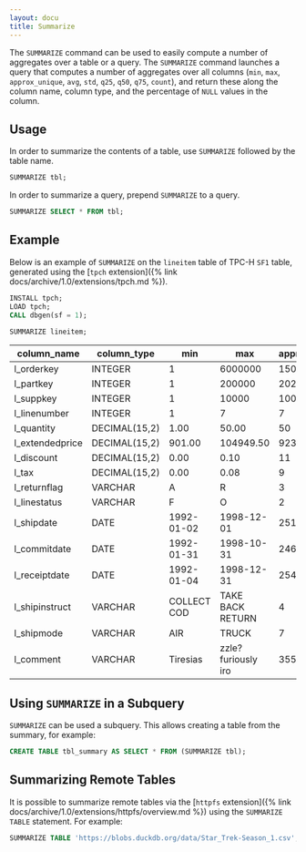 ```yaml
---
layout: docu
title: Summarize
---
```


The `SUMMARIZE` command can be used to easily compute a number of aggregates over a table or a query.
The `SUMMARIZE` command launches a query that computes a number of aggregates over all columns (`min`, `max`, `approx_unique`, `avg`, `std`, `q25`, `q50`, `q75`, `count`), and return these along the column name, column type, and the percentage of `NULL` values in the column.

## Usage

In order to summarize the contents of a table, use `SUMMARIZE` followed by the table name.

```sql
SUMMARIZE tbl;
```

In order to summarize a query, prepend `SUMMARIZE` to a query.

```sql
SUMMARIZE SELECT * FROM tbl;
```

## Example

Below is an example of `SUMMARIZE` on the `lineitem` table of TPC-H `SF1` table, generated using the [`tpch` extension]({% link docs/archive/1.0/extensions/tpch.md %}).

```sql
INSTALL tpch;
LOAD tpch;
CALL dbgen(sf = 1);
```

```sql
SUMMARIZE lineitem;
```

|   column_name   |  column_type  |     min     |         max         | approx_unique |         avg         |         std          |   q25   |   q50   |   q75   |  count  | null_percentage |
|-----------------|---------------|-------------|---------------------|---------------|---------------------|----------------------|---------|---------|---------|---------|-----------------|
| l_orderkey      | INTEGER       | 1           | 6000000             | 1508227       | 3000279.604204982   | 1732187.8734803519   | 1509447 | 2989869 | 4485232 | 6001215 | 0.0%            |
| l_partkey       | INTEGER       | 1           | 200000              | 202598        | 100017.98932999402  | 57735.69082650496    | 49913   | 99992   | 150039  | 6001215 | 0.0%            |
| l_suppkey       | INTEGER       | 1           | 10000               | 10061         | 5000.602606138924   | 2886.9619987306114   | 2501    | 4999    | 7500    | 6001215 | 0.0%            |
| l_linenumber    | INTEGER       | 1           | 7                   | 7             | 3.0005757167506912  | 1.7324314036519328   | 2       | 3       | 4       | 6001215 | 0.0%            |
| l_quantity      | DECIMAL(15,2) | 1.00        | 50.00               | 50            | 25.507967136654827  | 14.426262537016918   | 13      | 26      | 38      | 6001215 | 0.0%            |
| l_extendedprice | DECIMAL(15,2) | 901.00      | 104949.50           | 923139        | 38255.138484656854  | 23300.43871096221    | 18756   | 36724   | 55159   | 6001215 | 0.0%            |
| l_discount      | DECIMAL(15,2) | 0.00        | 0.10                | 11            | 0.04999943011540163 | 0.03161985510812596  | 0       | 0       | 0       | 6001215 | 0.0%            |
| l_tax           | DECIMAL(15,2) | 0.00        | 0.08                | 9             | 0.04001350893110812 | 0.025816551798842728 | 0       | 0       | 0       | 6001215 | 0.0%            |
| l_returnflag    | VARCHAR       | A           | R                   | 3             | NULL                | NULL                 | NULL    | NULL    | NULL    | 6001215 | 0.0%            |
| l_linestatus    | VARCHAR       | F           | O                   | 2             | NULL                | NULL                 | NULL    | NULL    | NULL    | 6001215 | 0.0%            |
| l_shipdate      | DATE          | 1992-01-02  | 1998-12-01          | 2516          | NULL                | NULL                 | NULL    | NULL    | NULL    | 6001215 | 0.0%            |
| l_commitdate    | DATE          | 1992-01-31  | 1998-10-31          | 2460          | NULL                | NULL                 | NULL    | NULL    | NULL    | 6001215 | 0.0%            |
| l_receiptdate   | DATE          | 1992-01-04  | 1998-12-31          | 2549          | NULL                | NULL                 | NULL    | NULL    | NULL    | 6001215 | 0.0%            |
| l_shipinstruct  | VARCHAR       | COLLECT COD | TAKE BACK RETURN    | 4             | NULL                | NULL                 | NULL    | NULL    | NULL    | 6001215 | 0.0%            |
| l_shipmode      | VARCHAR       | AIR         | TRUCK               | 7             | NULL                | NULL                 | NULL    | NULL    | NULL    | 6001215 | 0.0%            |
| l_comment       | VARCHAR       |  Tiresias   | zzle? furiously iro | 3558599       | NULL                | NULL                 | NULL    | NULL    | NULL    | 6001215 | 0.0%            |

## Using `SUMMARIZE` in a Subquery

`SUMMARIZE` can be used a subquery. This allows creating a table from the summary, for example:

```sql
CREATE TABLE tbl_summary AS SELECT * FROM (SUMMARIZE tbl);
```

## Summarizing Remote Tables

It is possible to summarize remote tables via the [`httpfs` extension]({% link docs/archive/1.0/extensions/httpfs/overview.md %}) using the `SUMMARIZE TABLE` statement. For example:

```sql
SUMMARIZE TABLE 'https://blobs.duckdb.org/data/Star_Trek-Season_1.csv';
```